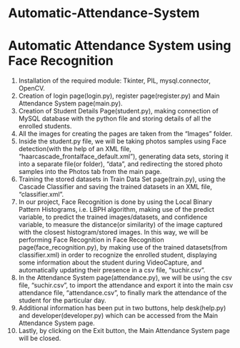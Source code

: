 # Automatic-Attendance-System
# Automatic Attendance System using Face Recognition

1. Installation of the required module: Tkinter, PIL, mysql.connector, OpenCV.
2. Creation of login page(login.py), register page(register.py) and Main Attendance System page(main.py).
3. Creation of Student Details Page(student.py), making connection of MySQL database with the python file and storing details of all the enrolled students.
4. All the images for creating the pages are taken from the “Images” folder.
5. Inside the student.py file, we will be taking photos samples using Face detection(with the help of an XML file, “haarcascade_frontalface_default.xml”), generating data sets, storing it into a separate file(or folder), “data”, and redirecting the stored photo samples into the Photos tab from the main page.
6. Training the stored datasets in Train Data Set page(train.py), using the Cascade Classifier and saving the trained datasets in an XML file, “classifier.xml”.
7. In our project, Face Recognition is done by using the Local Binary Pattern Histograms, i.e. LBPH algorithm, making use of the predict variable, to predict the trained images/datasets, and confidence variable, to measure the distance(or similarity) of the image captured with the closest histogram/stored images.
   In this way, we will be performing Face Recognition in Face Recognition page(face_recognition.py), by making use of the trained datasets(from classifier.xml) in order to recognize the enrolled student, displaying some information about the student during VideoCapture, and automatically updating their presence in a csv file, “suchir.csv”.
8. In the Attendance System page(attendance.py), we will be using the csv file, “suchir.csv”, to import the attendance and export it into the main csv attendance file, “attendance.csv”, to finally mark the attendance of the student for the particular day.
9. Additional information has been put in two buttons, help desk(help.py) and developer(developer.py) which can be accessed from the Main Attendance System page.
10. Lastly, by clicking on the Exit button, the Main Attendance System page will be closed.
